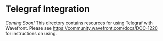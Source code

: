 # Telegraf Integration

*Coming Soon!* This directory contains resources for using Telegraf with Wavefront. Please see https://community.wavefront.com/docs/DOC-1220 for instructions on using.
